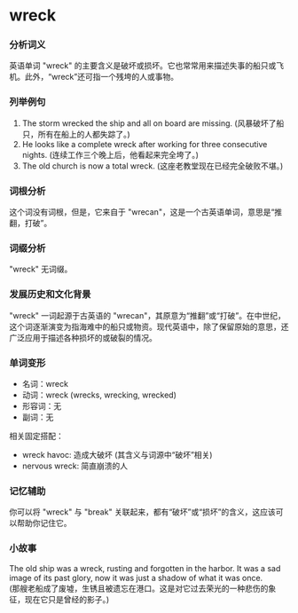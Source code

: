 # wreck

### 分析词义

  

英语单词 "wreck" 的主要含义是破坏或损坏。它也常常用来描述失事的船只或飞机。此外，“wreck”还可指一个残垮的人或事物。

  

### 列举例句

  

1.  The storm wrecked the ship and all on board are missing. (风暴破坏了船只，所有在船上的人都失踪了。)
2.  He looks like a complete wreck after working for three consecutive nights. (连续工作三个晚上后，他看起来完全垮了。)
3.  The old church is now a total wreck. (这座老教堂现在已经完全破败不堪。)

  

### 词根分析

  

这个词没有词根，但是，它来自于 "wrecan"，这是一个古英语单词，意思是“推翻，打破”。

  

### 词缀分析

  

"wreck" 无词缀。

  

### 发展历史和文化背景

  

"wreck" 一词起源于古英语的 "wrecan"，其原意为“推翻”或“打破”。在中世纪，这个词逐渐演变为指海难中的船只或物资。现代英语中，除了保留原始的意思，还广泛应用于描述各种损坏的或破裂的情况。

  

### 单词变形

  

*   名词：wreck
*   动词：wreck (wrecks, wrecking, wrecked)
*   形容词：无
*   副词：无

  

相关固定搭配：

  

*   wreck havoc: 造成大破坏 (其含义与词源中“破坏”相关)
*   nervous wreck: 简直崩溃的人

  

### 记忆辅助

  

你可以将 "wreck" 与 "break" 关联起来，都有“破坏”或“损坏”的含义，这应该可以帮助你记住它。

  

### 小故事

  

The old ship was a wreck, rusting and forgotten in the harbor. It was a sad image of its past glory, now it was just a shadow of what it was once.  
(那艘老船成了废墟，生锈且被遗忘在港口。这是对它过去荣光的一种悲伤的象征，现在它只是曾经的影子。)
